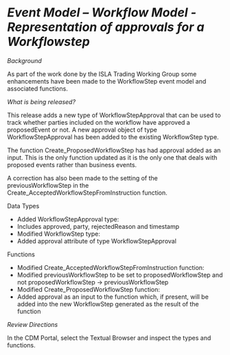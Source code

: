 # *Event Model – Workflow Model - Representation of approvals for a Workflowstep*

_Background_

As part of the work done by the ISLA Trading Working Group some enhancements have been made to the WorkflowStep event model and associated functions.

_What is being released?_

This release adds a new type of WorkflowStepApproval that can be used to track whether parties included on the workflow have approved a proposedEvent or not. A new approval object of type WorkflowStepApproval has been added to the existing WorkflowStep type.

The function Create_ProposedWorkflowStep has had approval added as an input. This is the only function updated as it is the only one that deals with proposed events rather than business events.

A correction has also been made to the setting of the previousWorkflowStep in the Create_AcceptedWorkflowStepFromInstruction function.

Data Types

- Added WorkflowStepApproval type:
- Includes approved, party, rejectedReason and timestamp
- Modified WorkflowStep type:
- Added approval attribute of type WorkflowStepApproval

Functions

- Modified Create_AcceptedWorkflowStepFromInstruction function:
- Modified previousWorkflowStep to be set to proposedWorkflowStep and not proposedWorkflowStep -> previousWorkflowStep
- Modified Create_ProposedWorkflowStep function:
- Added approval as an input to the function which, if present, will be added into the new WorkflowStep generated as the result of the function

_Review Directions_

In the CDM Portal, select the Textual Browser and inspect the types and functions.
